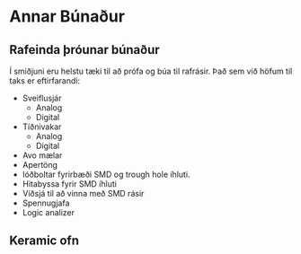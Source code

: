 # Annar Búnaður

## Rafeinda þróunar búnaður

Í smiðjuni eru helstu tæki til að prófa og búa til rafrásir. Það sem við höfum til taks er eftirfarandi:

- Sveiflusjár
  - Analog
  - Digital
- Tíðnivakar
  - Analog
  - Digital
- Avo mælar
- Apertöng
- lóðboltar fyrirbæði SMD og trough hole íhluti.
- Hitabyssa fyrir SMD íhluti
- Víðsjá til að vinna með SMD rásir
- Spennugjafa    
- Logic analizer

## Keramic ofn